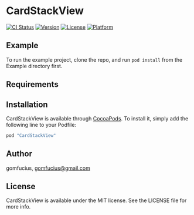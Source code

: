 # CardStackView

[![CI Status](http://img.shields.io/travis/gomfucius/CardStackView.svg?style=flat)](https://travis-ci.org/gomfucius/CardStackView)
[![Version](https://img.shields.io/cocoapods/v/CardStackView.svg?style=flat)](http://cocoapods.org/pods/CardStackView)
[![License](https://img.shields.io/cocoapods/l/CardStackView.svg?style=flat)](http://cocoapods.org/pods/CardStackView)
[![Platform](https://img.shields.io/cocoapods/p/CardStackView.svg?style=flat)](http://cocoapods.org/pods/CardStackView)

## Example

To run the example project, clone the repo, and run `pod install` from the Example directory first.

## Requirements

## Installation

CardStackView is available through [CocoaPods](http://cocoapods.org). To install
it, simply add the following line to your Podfile:

```ruby
pod "CardStackView"
```

## Author

gomfucius, gomfucius@gmail.com

## License

CardStackView is available under the MIT license. See the LICENSE file for more info.
